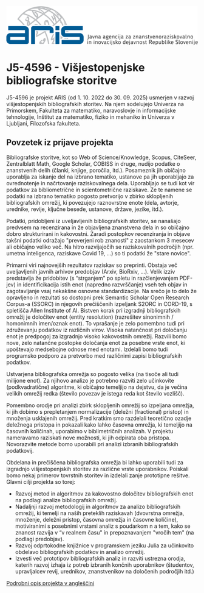 <img src="https://github.com/bavla/biblio/blob/master/J5-4596/ARISLogoSlo.svg?sanitize=true">

# J5-4596 - Višjestopenjske bibliografske storitve

J5-4596 je projekt ARIS (od 1. 10. 2022 do 30. 09. 2025) usmerjen v razvoj višjestopenjskih bibliografskih storitev. Na njem sodelujejo
Univerza na Primorskem, Fakulteta za matematiko, naravoslovje in informacijske tehnologije, Inštitut za matematiko, fiziko in mehaniko in
Univerza v Ljubljani, Filozofska fakulteta.

## Povzetek iz prijave projekta

Bibliografske storitve, kot so Web of Science/Knowledge, Scopus, CiteSeer, Zentralblatt
Math, Google Scholar, COBISS in druge, nudijo podatke o znanstvenih delih (članki, knjige,
poročila, itd.). Posameznik jih običajno uporablja za iskanje del na izbrano tematiko,
ustanove pa jih uporabljajo za ovrednotenje in načrtovanje raziskovalnega dela.
Uporabljajo se tudi kot vir podatkov za bibliometrične in scientometrične raziskave. Ze te
namene se podatki na izbrano tematiko pogosto pretvorijo v zbirko sklopljenih bibliografskih
omrežij, ki povezujejo raznovrstne enote (dela, avtorje, urednike, revije, ključne besede,
ustanove, države, jezike, itd.).

Podatki, pridobljeni iz uveljavljenih bibliografskih storitev, se nanašajo predvsem na
recenzirana in že objavljena znanstvena dela in so običajno dobro strukturirani in
kakovostni. Zaradi postopkov recenziranja in objave takšni podatki odražajo "preverjeni rob
znanosti" z zaostankom 3 mesecev ali običajno veliko več. Na hitro razvijajočih se
raziskovalnih področjih (npr. umetna inteligenca, raziskave Covid 19, ...) so ti podatki že
"stare novice".

Primarni viri najnovejših rezultatov raziskav so preprinti. Obstaja več uveljavljenih javnih
arhivov predobjav (Arxiv, BioRxiv, ...). Velik izziv predstavlja že pridobitev (s “strganjem” po
spletu in razčlenjevanjem PDF-jev) in identificikacija istih enot (napredno razvrščanje) vseh
teh objav in zagotavljanje vsaj nekakšne osnovne standardizacije. Na srečo je to delo že
opravljeno in rezultati so dostopni prek Semantic Scholar Open Research Corpus-a (SSORC)
in njegovih prečiščenih izpeljank S2ORC in CORD-19, s spletišča Allen Institute of AI.
Bistven korak pri izgradnji bibliografskih omrežij je določitev enot (entity resolution)
(razrešitev sinonimnih / homonimnih imen/oznak enot). To vprašanje je zelo pomembno tudi
pri združevanju podatkov iz različnih virov. Visoka natančnost pri določanju enot je
predpogoj za izgradnjo visoko kakovostnih omrežij. Razvili bomo nove, zelo natančne
postopke določanja enot za posebne vrste enot, ki upoštevajo medsebojne odnose med
enotami. Izdelali bomo tudi programsko podporo za pretvorbo med različnimi zapisi
bibliografskih podatkov.

Ustvarjena bibliografska omrežja so pogosto velika (na tisoče ali tudi milijone enot). Za
njihovo analizo je potrebno razviti zelo učinkovite (podkvadratične) algoritme, ki običajno
temeljijo na dejstvu, da je večina velikih omrežij redka (število povezav je istega reda kot
število vozlišč).

Pomembno orodje pri analizi zbirk sklopljenih omrežij so izpeljana omrežja, ki jih dobimo s
prepletanjem normalizacije (deležni (fractional) pristop) in množenja usklajenih omrežij.
Pred kratkim smo razdelali teoretično ozadje deležnega pristopa in pokazali kako lahko
časovna omrežja, ki temeljijo na časovnih količinah, uporabimo v biblimetričnih analizah. V
projektu nameravamo raziskati nove možnosti, ki jih odpirata oba pristopa. Novorazvite
metode bomo uporabili pri analizi izbranih bibliografskih podatkovij.

Obdelana in prečiščena bibliografska omrežja bi lahko uporabili tudi za izgradnjo višjestopenjskih storitev za različne vrste uporabnikov. Poiskali bomo nekaj primerov tovrstnih storitev in izdelali zanje prototipne rešitve.
Glavni cilji projekta so torej:
  - Razvoj metod in algoritmov za kakovostno določitev bibliografskih enot na podlagi
analize bibliografskih omrežij.
  - Nadaljnji razvoj metodologij in algoritmov za analizo bibliografskih omrežij, ki temelji na
naših preteklih raziskavah (dvovrstna omrežja, množenje, deležni pristop, časovna
omrežja in časovne količine), motiviranimi s posebnimi vrstami analiz s poudarkom n a
tem, kako se znanost razvija v “v realnem času" in prepoznavanjem "vročih tem" (na
podlagi predobjav).
  - Razvoj odprtokodne knjižnice v programskem jeziku Julia za učinkovito obdelavo
bibliografskih podatkov in analizo omrežij.
  - Izvesti več prototipov bibliografskih analiz in razviti ustrezna orodja, katerih razvoj
izhaja iz potreb izbranih končnih uporabnikov (študentov, upravljalcev revij, urednikov,
znanstvenikov na določenih področjih itd.)

[Podrobni opis projekta v angleščini](http://vladowiki.fmf.uni-lj.si/lib/exe/fetch.php?media=vlado:proj:j5-4596:docs:vsebina_projekta_eng.pdf)
